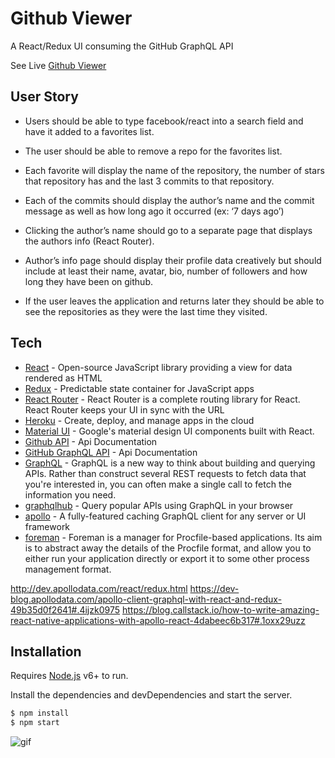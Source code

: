 # Github Viewer

A React/Redux UI consuming the GitHub GraphQL API

See Live [Github Viewer](https://Github-Viewer.herokuapp.com/)


## User Story

* Users should be able to type facebook/react into a search field and have it added to a favorites list.

* The user should be able to remove a repo for the favorites list.

* Each favorite will display the name of the repository, the number of stars that repository has and the last 3 commits to that repository.

* Each of the commits should display the author’s name and the commit message as well as how long ago it occurred (ex: ‘7 days ago’)

* Clicking the author’s name should go to a separate page that displays the authors info (React Router).

* Author’s info page should display their profile data creatively but should include at least their name, avatar, bio, number of followers and how long they have been on github.

* If the user leaves the application and returns later they should be able to see the repositories as they were the last time they visited.

## Tech

- [React](https://facebook.github.io/react/docs/getting-started.html) - Open-source JavaScript library providing a view for data rendered as HTML
- [Redux](https://github.com/reactjs/redux) - Predictable state container for JavaScript apps
- [React Router](https://github.com/ReactTraining/react-router/tree/master/docs) - React Router is a complete routing library for React. React Router keeps your UI in sync with the URL
- [Heroku](https://devcenter.heroku.com/categories/reference) - Create, deploy, and manage apps in the cloud
- [Material UI](http://www.material-ui.com/) - Google's material design UI components built with React.
- [Github API](https://developer.github.com/v3/) - Api Documentation
- [GitHub GraphQL API](https://developer.github.com/early-access/graphql/) - Api Documentation
- [GraphQL](http://graphql.org/) - GraphQL is a new way to think about building and querying APIs. Rather than construct several REST requests to fetch data that you're interested in, you can often make a single call to fetch the information you need.
- [graphqlhub](https://www.graphqlhub.com/) - Query popular APIs using GraphQL in your browser
- [apollo](http://docs.apollostack.com/apollo-client/) - A fully-featured caching GraphQL client for any server or UI framework
- [foreman](https://github.com/strongloop/node-foreman) - Foreman is a manager for Procfile-based applications. Its aim is to abstract away the details of the Procfile format, and allow you to either run your application directly or export it to some other process management format.

http://dev.apollodata.com/react/redux.html
https://dev-blog.apollodata.com/apollo-client-graphql-with-react-and-redux-49b35d0f2641#.4ijzk0975
https://blog.callstack.io/how-to-write-amazing-react-native-applications-with-apollo-react-4dabeec6b317#.1oxx29uzz


## Installation

Requires [Node.js](https://nodejs.org/) v6+ to run.

Install the dependencies and devDependencies and start the server.

```sh
$ npm install
$ npm start
```

![gif](http://i.imgur.com/chriswiles.gif)
